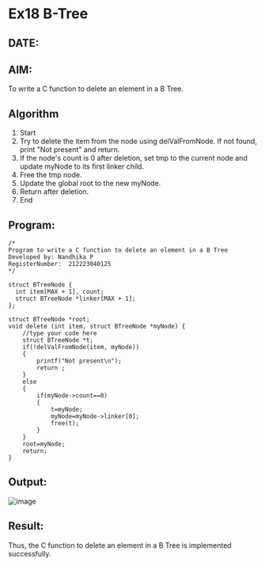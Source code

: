 # Ex18 B-Tree
## DATE:
## AIM:
To write a C function to delete an element in a B Tree.
## Algorithm

1. Start 
2. Try to delete the item from the node using delValFromNode. If not found, print "Not 
present" and return. 
3. If the node's count is 0 after deletion, set tmp to the current node and update myNode to its 
first linker child. 
4. Free the tmp node. 
5. Update the global root to the new myNode. 
6. Return after deletion. 
7. End 

## Program:
```
/*
Program to write a C function to delete an element in a B Tree
Developed by: Nandhika P
RegisterNumber:  212223040125
*/

struct BTreeNode {
  int item[MAX + 1], count;
  struct BTreeNode *linker[MAX + 1];
};

struct BTreeNode *root;
void delete (int item, struct BTreeNode *myNode) {
    //type your code here
    struct BTreeNode *t;
    if(!delValFromNode(item, myNode))
    {
        printf("Not present\n");
        return ;
    }
    else
    {
        if(myNode->count==0)
        {
            t=myNode;
            myNode=myNode->linker[0];
            free(t);
        }
    }
    root=myNode;
    return;
}

```

## Output:
![image](https://github.com/user-attachments/assets/fc546277-c38c-4d59-8f1e-f211661f64f9)



## Result:
Thus, the C function to delete an element in a B Tree is implemented successfully.
